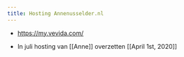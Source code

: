 ```yaml
---
title: Hosting Annenusselder.nl
---
```


- https://my.vevida.com/

- In juli hosting van [[Anne]] overzetten [[April 1st, 2020]]
